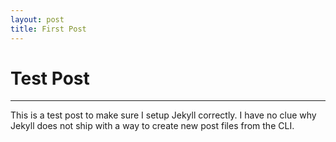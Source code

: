 ```yaml
---
layout: post
title: First Post
---
```

# Test Post 
---
This is a test post to make sure I setup Jekyll correctly. I have no clue why Jekyll does not ship with a way to create new post files from the CLI.